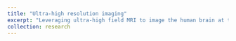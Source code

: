 ```yaml
---
title: "Ultra-high resolution imaging"
excerpt: "Leveraging ultra-high field MRI to image the human brain at the mesoscopic scale<br/><img src='/images/500x300.png'>"
collection: research
---
```




